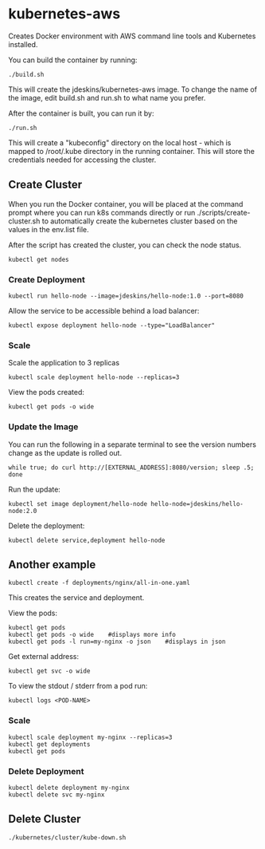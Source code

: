 # kubernetes-aws

Creates Docker environment with AWS command line tools and Kubernetes installed.

You can build the container by running:

```
./build.sh
```

This will create the jdeskins/kubernetes-aws image.  To change the name of the image, edit build.sh and run.sh
to what name you prefer.

After the container is built, you can run it by:

```
./run.sh
```

This will create a "kubeconfig" directory on the local host - which is mapped to /root/.kube directory 
in the running container.  This will store the credentials needed for accessing the cluster.


## Create Cluster

When you run the Docker container, you will be placed at the command prompt where you can run k8s commands directly 
or run ./scripts/create-cluster.sh to automatically create the kubernetes cluster based on the values 
in the env.list file.

After the script has created the cluster, you can check the node status.

```
kubectl get nodes
```


### Create Deployment

```
kubectl run hello-node --image=jdeskins/hello-node:1.0 --port=8080
```

Allow the service to be accessible behind a load balancer:
```
kubectl expose deployment hello-node --type="LoadBalancer"
```

### Scale

Scale the application to 3 replicas
```
kubectl scale deployment hello-node --replicas=3
```

View the pods created:
```
kubectl get pods -o wide
```

### Update the Image

You can run the following in a separate terminal to see the version numbers change as the update is rolled out.
```
while true; do curl http://[EXTERNAL_ADDRESS]:8080/version; sleep .5; done
```

Run the update:
```
kubectl set image deployment/hello-node hello-node=jdeskins/hello-node:2.0
```

Delete the deployment:
```
kubectl delete service,deployment hello-node
```



## Another example

```
kubectl create -f deployments/nginx/all-in-one.yaml
```
This creates the service and deployment.

View the pods:
```
kubectl get pods
kubectl get pods -o wide    #displays more info
kubectl get pods -l run=my-nginx -o json    #displays in json
```

Get external address:
```
kubectl get svc -o wide
```

To view the stdout / stderr from a pod run:
```
kubectl logs <POD-NAME>
```

### Scale
```
kubectl scale deployment my-nginx --replicas=3
kubectl get deployments
kubectl get pods
```

### Delete Deployment
```
kubectl delete deployment my-nginx
kubectl delete svc my-nginx
```

## Delete Cluster
```
./kubernetes/cluster/kube-down.sh
```
